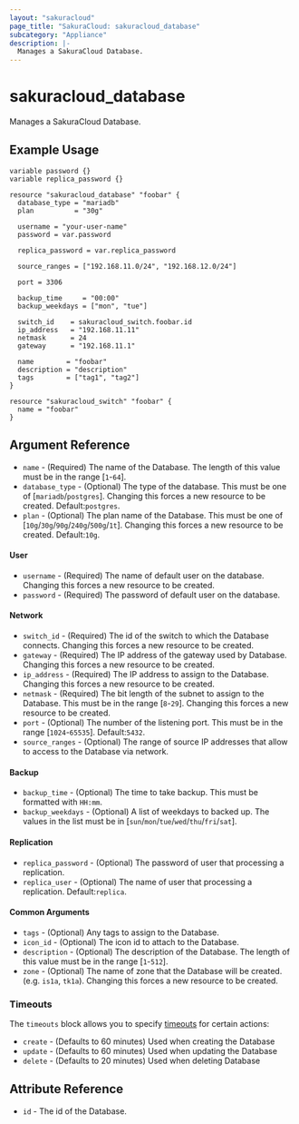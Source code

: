```yaml
---
layout: "sakuracloud"
page_title: "SakuraCloud: sakuracloud_database"
subcategory: "Appliance"
description: |-
  Manages a SakuraCloud Database.
---
```


# sakuracloud_database

Manages a SakuraCloud Database.

## Example Usage

```hcl
variable password {}
variable replica_password {}

resource "sakuracloud_database" "foobar" {
  database_type = "mariadb"
  plan          = "30g"

  username = "your-user-name"
  password = var.password

  replica_password = var.replica_password

  source_ranges = ["192.168.11.0/24", "192.168.12.0/24"]

  port = 3306

  backup_time     = "00:00"
  backup_weekdays = ["mon", "tue"]

  switch_id    = sakuracloud_switch.foobar.id
  ip_address   = "192.168.11.11"
  netmask      = 24
  gateway      = "192.168.11.1"

  name        = "foobar"
  description = "description"
  tags        = ["tag1", "tag2"]
}

resource "sakuracloud_switch" "foobar" {
  name = "foobar"
}
```

## Argument Reference

* `name` - (Required) The name of the Database. The length of this value must be in the range [`1`-`64`].
* `database_type` - (Optional) The type of the database. This must be one of [`mariadb`/`postgres`]. Changing this forces a new resource to be created. Default:`postgres`.
* `plan` - (Optional) The plan name of the Database. This must be one of [`10g`/`30g`/`90g`/`240g`/`500g`/`1t`]. Changing this forces a new resource to be created. Default:`10g`.

#### User

* `username` - (Required) The name of default user on the database. Changing this forces a new resource to be created.
* `password` - (Required) The password of default user on the database.

#### Network
* `switch_id` - (Required) The id of the switch to which the Database connects. Changing this forces a new resource to be created.
* `gateway` - (Required) The IP address of the gateway used by Database. Changing this forces a new resource to be created.
* `ip_address` - (Required) The IP address to assign to the Database. Changing this forces a new resource to be created.
* `netmask` - (Required) The bit length of the subnet to assign to the Database. This must be in the range [`8`-`29`]. Changing this forces a new resource to be created.
* `port` - (Optional) The number of the listening port. This must be in the range [`1024`-`65535`]. Default:`5432`.
* `source_ranges` - (Optional) The range of source IP addresses that allow to access to the Database via network.

#### Backup

* `backup_time` - (Optional) The time to take backup. This must be formatted with `HH:mm`.
* `backup_weekdays` - (Optional) A list of weekdays to backed up. The values in the list must be in [`sun`/`mon`/`tue`/`wed`/`thu`/`fri`/`sat`].

#### Replication

* `replica_password` - (Optional) The password of user that processing a replication.
* `replica_user` - (Optional) The name of user that processing a replication. Default:`replica`.

#### Common Arguments

* `tags` - (Optional) Any tags to assign to the Database.
* `icon_id` - (Optional) The icon id to attach to the Database.
* `description` - (Optional) The description of the Database. The length of this value must be in the range [`1`-`512`].
* `zone` - (Optional) The name of zone that the Database will be created. (e.g. `is1a`, `tk1a`). Changing this forces a new resource to be created.


### Timeouts

The `timeouts` block allows you to specify [timeouts](https://www.terraform.io/docs/configuration/resources.html#operation-timeouts) for certain actions:

* `create` - (Defaults to 60 minutes) Used when creating the Database
* `update` - (Defaults to 60 minutes) Used when updating the Database
* `delete` - (Defaults to 20 minutes) Used when deleting Database

## Attribute Reference

* `id` - The id of the Database.

